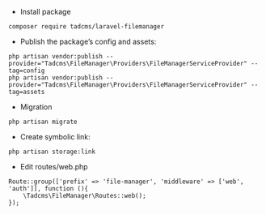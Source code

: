 - Install package
```
composer require tadcms/laravel-filemanager
```

- Publish the package’s config and assets:
```
php artisan vendor:publish --provider="Tadcms\FileManager\Providers\FileManagerServiceProvider" --tag=config
php artisan vendor:publish --provider="Tadcms\FileManager\Providers\FileManagerServiceProvider" --tag=assets
```
- Migration
```
php artisan migrate
```

- Create symbolic link:
```
php artisan storage:link
```

- Edit routes/web.php
```
Route::group(['prefix' => 'file-manager', 'middleware' => ['web', 'auth']], function (){
    \Tadcms\FileManager\Routes::web();
});
```